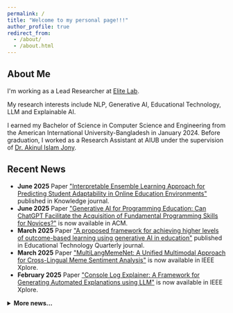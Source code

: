 ```yaml
---
permalink: /
title: "Welcome to my personal page!!!"
author_profile: true
redirect_from:
  - /about/
  - /about.html
---
```


## About Me

I'm working as a Lead Researcher at <a href="https://www.elitelab.ai" target="_blank" rel="noopener noreferrer">Elite Lab</a>.

My research interests include NLP, Generative AI, Educational Technology, LLM and Explainable AI.

I earned my Bachelor of Science in Computer Science and Engineering from the American International University-Bangladesh in January 2024. Before graduation, I worked as a Research Assistant at AIUB under the supervision of <a href="https://www.researchgate.net/profile/Akinul_Jony" target="_blank" rel="noopener noreferrer">Dr. Akinul Islam Jony</a>.

## Recent News

- **June 2025** Paper <a href="https://www.mdpi.com/2673-9585/5/2/10" target="_blank" rel="noopener">"Interpretable Ensemble Learning Approach for Predicting Student Adaptability in Online Education Environments"</a> published in Knowledge journal.
- **June 2025** Paper <a href="https://dl.acm.org/doi/10.1145/3723178.3723268" target="_blank" rel="noopener">"Generative AI for Programming Education: Can ChatGPT Facilitate the Acquisition of Fundamental Programming Skills for Novices?"</a> is now available in ACM.
- **March 2025** Paper <a href="https://acnsci.org/journal/index.php/etq/article/view/788" target="_blank" rel="noopener">"A proposed framework for achieving higher levels of outcome-based learning using generative AI in education"</a> published in Educational Technology Quarterly journal.
- **March 2025** Paper <a href="https://ieeexplore.ieee.org/document/10903352" target="_blank" rel="noopener">"MultiLangMemeNet: A Unified Multimodal Approach for Cross-Lingual Meme Sentiment Analysis"</a> is now available in IEEE Xplore.
- **February 2025** Paper <a href="https://ieeexplore.ieee.org/document/10863559" target="_blank" rel="noopener">"Console Log Explainer: A Framework for Generating Automated Explanations using LLM"</a> is now available in IEEE Xplore.
<details>
  <summary><strong>More news...</strong></summary>
  <ul>
    <li><strong>November, 2024</strong> Three of our papers accepted at <a href="https://iccit.org.bd/2024/" target="_blank" rel="noopener">27th ICCIT 2024</a>.</li>
    <li><strong>October, 2024</strong> Paper published at IEEE Access (Impact Factor: 3.4) titled <a href="https://ieeexplore.ieee.org/document/10681094" target="_blank" rel="noopener">"The Generative AI Landscape in Education: Mapping the Terrain of Opportunities, Challenges and Student Perception"</a>.</li>
    <li><strong>September, 2024</strong> Paper accepted at <a href="https://www.icmla-conference.org/icmla24/index.php" target="_blank" rel="noopener">23rd ICMLA 2024</a> titled "MultiLangMemeNet: A Unified Multimodal Approach for Cross-Lingual Meme Sentiment Analysis". Acceptance rate: 24.3%.</li>
    <li><strong>September, 2024</strong> Presented paper at the <a href="https://aibthings.com/" target="_blank" rel="noopener">2nd AIBThings 2024</a> Conference titled "Console Log Explainer: A Framework for Generating Automated Explanations using LLM."</li>
    <li><strong>August, 2024</strong> Three research papers accepted at <a href="https://icca.aiub.edu/" target="_blank" rel="noopener">3rd ICCA 2024</a>.</li>
  </ul>
</details>


